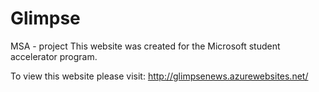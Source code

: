 # Glimpse
MSA - project
This website was created for the Microsoft student accelerator program.

To view this website please visit: http://glimpsenews.azurewebsites.net/